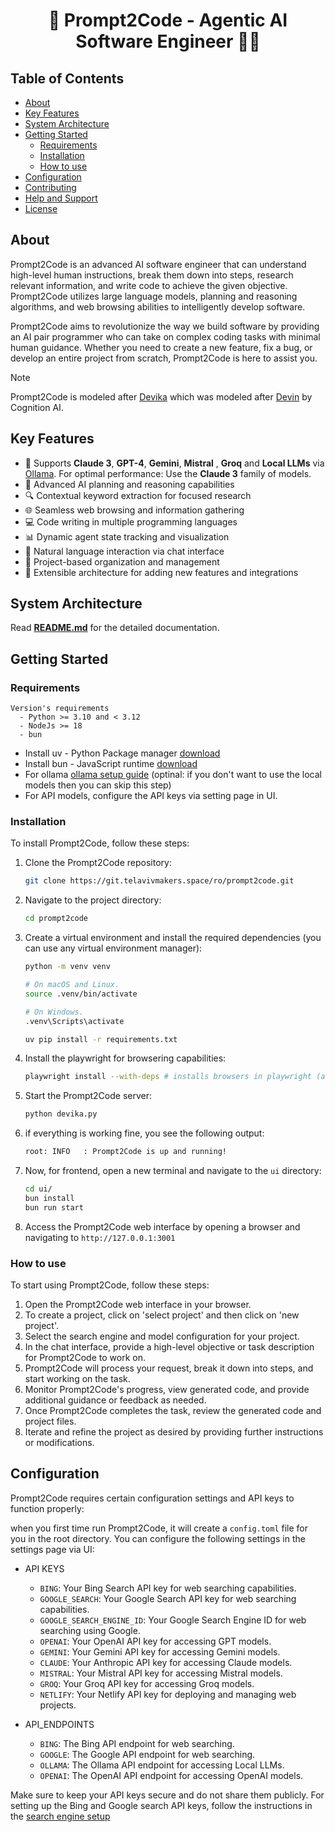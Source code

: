 <h1 align="center">🚀 Prompt2Code - Agentic AI Software Engineer 👩‍💻</h1>

## Table of Contents

- [About](#about)
- [Key Features](#key-features)
- [System Architecture](#system-architecture)
- [Getting Started](#getting-started)
  - [Requirements](#requirements)
  - [Installation](#installation)
  - [How to use](#how-to-use)
- [Configuration](#configuration)
- [Contributing](#contributing)
- [Help and Support](#help-and-support)
- [License](#license)

## About

Prompt2Code is an advanced AI software engineer that can understand high-level human instructions, break them down into steps, research relevant information, and write code to achieve the given objective. Prompt2Code utilizes large language models, planning and reasoning algorithms, and web browsing abilities to intelligently develop software.

Prompt2Code aims to revolutionize the way we build software by providing an AI pair programmer who can take on complex coding tasks with minimal human guidance. Whether you need to create a new feature, fix a bug, or develop an entire project from scratch, Prompt2Code is here to assist you.

> [!NOTE]
> Prompt2Code is modeled after [Devika](https://github.com/stitionai/devika) which was modeled after [Devin](https://www.cognition-labs.com/introducing-devin) by Cognition AI. 

## Key Features

- 🤖 Supports **Claude 3**, **GPT-4**, **Gemini**, **Mistral** , **Groq** and **Local LLMs** via [Ollama](https://ollama.com). For optimal performance: Use the **Claude 3** family of models.
- 🧠 Advanced AI planning and reasoning capabilities
- 🔍 Contextual keyword extraction for focused research
- 🌐 Seamless web browsing and information gathering
- 💻 Code writing in multiple programming languages
- 📊 Dynamic agent state tracking and visualization
- 💬 Natural language interaction via chat interface
- 📂 Project-based organization and management
- 🔌 Extensible architecture for adding new features and integrations

## System Architecture

Read [**README.md**](docs/architecture) for the detailed documentation.


## Getting Started

### Requirements
```
Version's requirements
  - Python >= 3.10 and < 3.12
  - NodeJs >= 18
  - bun
```

- Install uv - Python Package manager [download](https://github.com/astral-sh/uv)
- Install bun - JavaScript runtime [download](https://bun.sh/docs/installation)
- For ollama [ollama setup guide](docs/Installation/ollama.md) (optinal: if you don't want to use the local models then you can skip this step)
- For API models, configure the API keys via setting page in UI.


### Installation

To install Prompt2Code, follow these steps:

1. Clone the Prompt2Code repository:
   ```bash
   git clone https://git.telavivmakers.space/ro/prompt2code.git
   ```
2. Navigate to the project directory:
   ```bash
   cd prompt2code
   ```
3. Create a virtual environment and install the required dependencies (you can use any virtual environment manager):
   ```bash
   python -m venv venv
   
   # On macOS and Linux.
   source .venv/bin/activate

   # On Windows.
   .venv\Scripts\activate

   uv pip install -r requirements.txt
   ```
4. Install the playwright for browsering capabilities:
   ```bash
   playwright install --with-deps # installs browsers in playwright (and their deps) if required
   ```
5. Start the Prompt2Code server:
   ```bash
   python devika.py
   ```
6. if everything is working fine, you see the following output:
   ```bash
   root: INFO   : Prompt2Code is up and running!
   ```
7. Now, for frontend, open a new terminal and navigate to the `ui` directory:
   ```bash
   cd ui/
   bun install
   bun run start
   ```
8. Access the Prompt2Code web interface by opening a browser and navigating to `http://127.0.0.1:3001`

### How to use

To start using Prompt2Code, follow these steps:

1. Open the Prompt2Code web interface in your browser.
2. To create a project, click on 'select project' and then click on 'new project'.
3. Select the search engine and model configuration for your project.
4. In the chat interface, provide a high-level objective or task description for Prompt2Code to work on.
5. Prompt2Code will process your request, break it down into steps, and start working on the task.
6. Monitor Prompt2Code's progress, view generated code, and provide additional guidance or feedback as needed.
7. Once Prompt2Code completes the task, review the generated code and project files.
8. Iterate and refine the project as desired by providing further instructions or modifications.

## Configuration

Prompt2Code requires certain configuration settings and API keys to function properly:

when you first time run Prompt2Code, it will create a `config.toml` file for you in the root directory. You can configure the following settings in the settings page via UI:

- API KEYS
   - `BING`: Your Bing Search API key for web searching capabilities.
   - `GOOGLE_SEARCH`: Your Google Search API key for web searching capabilities.
   - `GOOGLE_SEARCH_ENGINE_ID`: Your Google Search Engine ID for web searching using Google.
   - `OPENAI`: Your OpenAI API key for accessing GPT models.
   - `GEMINI`: Your Gemini API key for accessing Gemini models.
   - `CLAUDE`: Your Anthropic API key for accessing Claude models.
   - `MISTRAL`: Your Mistral API key for accessing Mistral models.
   - `GROQ`: Your Groq API key for accessing Groq models.
   - `NETLIFY`: Your Netlify API key for deploying and managing web projects.

- API_ENDPOINTS
   - `BING`: The Bing API endpoint for web searching.
   - `GOOGLE`: The Google API endpoint for web searching.
   - `OLLAMA`: The Ollama API endpoint for accessing Local LLMs.
   - `OPENAI`: The OpenAI API endpoint for accessing OpenAI models.

Make sure to keep your API keys secure and do not share them publicly. For setting up the Bing and Google search API keys, follow the instructions in the [search engine setup](docs/Installation/search_engine.md)


